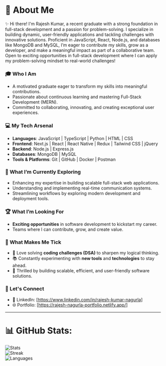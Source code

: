 # 💫 About Me 

✨ Hi there! I'm Rajesh Kumar, a recent graduate with a strong foundation in full-stack development and a passion for problem-solving. I specialize in building dynamic, user-friendly applications and tackling challenges with innovative solutions. Proficient in JavaScript, React, Node.js, and databases like MongoDB and MySQL, I’m eager to contribute my skills, grow as a developer, and make a meaningful impact as part of a collaborative team. Open to exciting opportunities in full-stack development where I can apply my problem-solving mindset to real-world challenges!

### 🎓 **Who I Am**

- A motivated graduate eager to transform my skills into meaningful contributions.
- Passionate about continuous learning and mastering Full-Stack Development (MERN).
- Committed to collaborating, innovating, and creating exceptional user experiences.

### 💻 **My Tech Arsenal**
- **Languages**: JavaScript | TypeScript | Python | HTML | CSS  
- **Frontend**: Next.js | React | React Native | Redux | Tailwind CSS | jQuery
- **Backend**: Node.js | Express.js
- **Databases**: MongoDB | MySQL  
- **Tools & Platforms**: Git | GitHub | Docker | Postman

### 🌱 **What I’m Currently Exploring**
- Enhancing my expertise in building scalable full-stack web applications.
- Understanding and implementing real-time communication systems.
- Streamlining workflows by exploring modern development and deployment tools. 

### 🏆 **What I’m Looking For**  
- **Exciting opportunities** in software development to kickstart my career.  
- Teams where I can contribute, grow, and create value.
  
### 🎯 **What Makes Me Tick**  
- 🤔 Love solving **coding challenges (DSA)** to sharpen my logical thinking.  
- 📚 Constantly experimenting with **new tools** and **technologies** to stay ahead.  
- 🔧 Thrilled by building scalable, efficient, and user-friendly software solutions.

### 🌟 **Let's Connect**  
- 🔗 LinkedIn: [https://www.linkedin.com/in/rajesh-kumar-nagurla]  
- 🌐 Portfolio: [https://rajesh-nagurla-portfolio.netlify.app/]
 
---
# 📊 GitHub Stats:
![Stats](https://github-readme-stats.vercel.app/api?username=RAJESH2132&theme=dark&hide_border=false&include_all_commits=true&count_private=true)<br/>
![Streak](https://github-readme-streak-stats.herokuapp.com/?user=RAJESH2132&theme=dark&hide_border=false)<br/>
![Languages](https://github-readme-stats.vercel.app/api/top-langs/?username=RAJESH2132&theme=dark&hide_border=false&include_all_commits=true&count_private=true&layout=compact)
